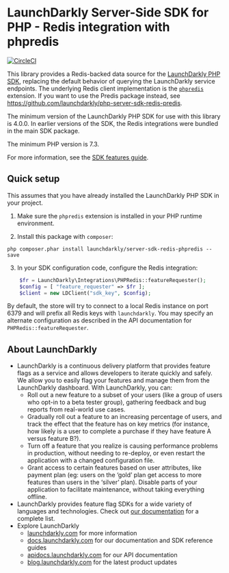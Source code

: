 # LaunchDarkly Server-Side SDK for PHP - Redis integration with phpredis

[![CircleCI](https://circleci.com/gh/launchdarkly/php-server-sdk-redis-phpredis.svg?style=svg)](https://circleci.com/gh/launchdarkly/php-server-sdk-redis-phpredis)

This library provides a Redis-backed data source for the [LaunchDarkly PHP SDK](https://github.com/launchdarkly/php-server-sdk), replacing the default behavior of querying the LaunchDarkly service endpoints. The underlying Redis client implementation is the [`phpredis`](https://github.com/phpredis/phpredis) extension. If you want to use the Predis package instead, see https://github.com/launchdarkly/php-server-sdk-redis-predis.

The minimum version of the LaunchDarkly PHP SDK for use with this library is 4.0.0. In earlier versions of the SDK, the Redis integrations were bundled in the main SDK package.

The minimum PHP version is 7.3.

For more information, see the [SDK features guide](https://docs.launchdarkly.com/sdk/features/storing-data).

## Quick setup

This assumes that you have already installed the LaunchDarkly PHP SDK in your project.

1. Make sure the `phpredis` extension is installed in your PHP runtime environment.

2. Install this package with `composer`:

```shell
php composer.phar install launchdarkly/server-sdk-redis-phpredis --save
```

3. In your SDK configuration code, configure the Redis integration:

```php
    $fr = LaunchDarkly\Integrations\PHPRedis::featureRequester();
    $config = [ "feature_requester" => $fr ];
    $client = new LDClient("sdk_key", $config);
```

By default, the store will try to connect to a local Redis instance on port 6379 and will prefix all Redis keys with `launchdarkly`. You may specify an alternate configuration as described in the API documentation for `PHPRedis::featureRequester`.

## About LaunchDarkly

* LaunchDarkly is a continuous delivery platform that provides feature flags as a service and allows developers to iterate quickly and safely. We allow you to easily flag your features and manage them from the LaunchDarkly dashboard.  With LaunchDarkly, you can:
    * Roll out a new feature to a subset of your users (like a group of users who opt-in to a beta tester group), gathering feedback and bug reports from real-world use cases.
    * Gradually roll out a feature to an increasing percentage of users, and track the effect that the feature has on key metrics (for instance, how likely is a user to complete a purchase if they have feature A versus feature B?).
    * Turn off a feature that you realize is causing performance problems in production, without needing to re-deploy, or even restart the application with a changed configuration file.
    * Grant access to certain features based on user attributes, like payment plan (eg: users on the ‘gold’ plan get access to more features than users in the ‘silver’ plan). Disable parts of your application to facilitate maintenance, without taking everything offline.
* LaunchDarkly provides feature flag SDKs for a wide variety of languages and technologies. Check out [our documentation](https://docs.launchdarkly.com/docs) for a complete list.
* Explore LaunchDarkly
    * [launchdarkly.com](https://www.launchdarkly.com/ "LaunchDarkly Main Website") for more information
    * [docs.launchdarkly.com](https://docs.launchdarkly.com/  "LaunchDarkly Documentation") for our documentation and SDK reference guides
    * [apidocs.launchdarkly.com](https://apidocs.launchdarkly.com/  "LaunchDarkly API Documentation") for our API documentation
    * [blog.launchdarkly.com](https://blog.launchdarkly.com/  "LaunchDarkly Blog Documentation") for the latest product updates
